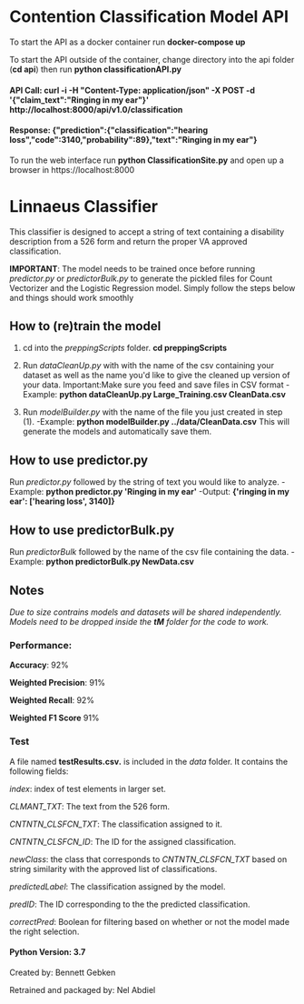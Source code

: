 # Contention Classification Model API


To start the API as a docker container run **docker-compose up**

To start the API outside of the container, change directory into the api folder (**cd api**) then run **python classificationAPI.py**

#### API Call: curl -i -H "Content-Type: application/json" -X POST -d '{"claim_text":"Ringing in my ear"}' http://localhost:8000/api/v1.0/classification

#### Response: {"prediction":{"classification":"hearing loss","code":3140,"probability":89},"text":"Ringing in my ear"}

To run the web interface run **python ClassificationSite.py** and open up a browser in https://localhost:8000



# Linnaeus Classifier
This classifier is designed to accept a string of text containing a disability description from a 526 form and return the proper VA approved classification.

**IMPORTANT**: The model needs to be trained once before running _predictor.py_ or _predictorBulk.py_ to generate the pickled files for Count Vectorizer and the Logistic Regression model. Simply follow the steps below and things should work smoothly

## How to (re)train the model

1) cd into the *preppingScripts* folder. **cd preppingScripts**

2) Run *dataCleanUp.py* with with the name of the csv containing your dataset as well as the name you'd like to give the cleaned up version of your data. 
Important:Make sure you feed and save files in CSV format 
-Example: **python dataCleanUp.py Large_Training.csv CleanData.csv**

3) Run *modelBuilder.py* with the name of the file you just created in step (1).
-Example: **python modelBuilder.py ../data/CleanData.csv**
This will generate the models and automatically save them.

## How to use predictor.py
Run *predictor.py* followed by the string of text you would like to analyze.
-Example: **python predictor.py 'Ringing in my ear'**
-Output: **{'ringing in my ear': ['hearing loss', 3140]}**

## How to use predictorBulk.py

Run *predictorBulk* followed by the name of the csv file containing the data.
-Example: **python predictorBulk.py NewData.csv**


## Notes

_Due to size contrains models and datasets will be shared independently. Models need to be dropped inside the **tM** folder for the code to work._


### Performance:

**Accuracy**: 92%

**Weighted Precision**: 91%

**Weighted Recall**: 92%

**Weighted F1 Score** 91%


### Test

A file named **testResults.csv.** is included in the _data_ folder. It contains the following fields:

*index*: index of test elements in larger set.

*CLMANT_TXT*: The text from the 526 form.

*CNTNTN_CLSFCN_TXT*: The classification assigned to it.

*CNTNTN_CLSFCN_ID*: The ID for the assigned classification.

*newClass*: the class that corresponds to *CNTNTN_CLSFCN_TXT* based on string similarity with the approved list of classifications.

*predictedLabel*: The classification assigned by the model.

*predID*: The ID corresponding to the the predicted classification.

*correctPred*: Boolean for filtering based on whether or not the model made the right selection.


#### Python Version: 3.7


Created by: Bennett Gebken

Retrained and packaged by: Nel Abdiel 